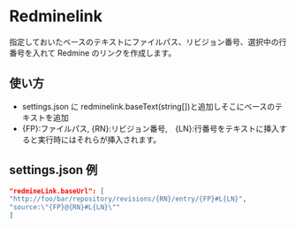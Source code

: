 # Redminelink

指定しておいたベースのテキストにファイルパス、リビジョン番号、選択中の行番号を入れて Redmine のリンクを作成します。

## 使い方

- settings.json に redminelink.baseText(string[])と追加しそこにベースのテキストを追加
- {FP}:ファイルパス, {RN}:リビジョン番号,　{LN}:行番号をテキストに挿入すると実行時にはそれらが挿入されます。

## settings.json 例

```JSON
"redmineLink.baseUrl": [
"http://foo/bar/repository/revisions/{RN}/entry/{FP}#L{LN}",
"source:\"{FP}@{RN}#L{LN}\""
]
```
